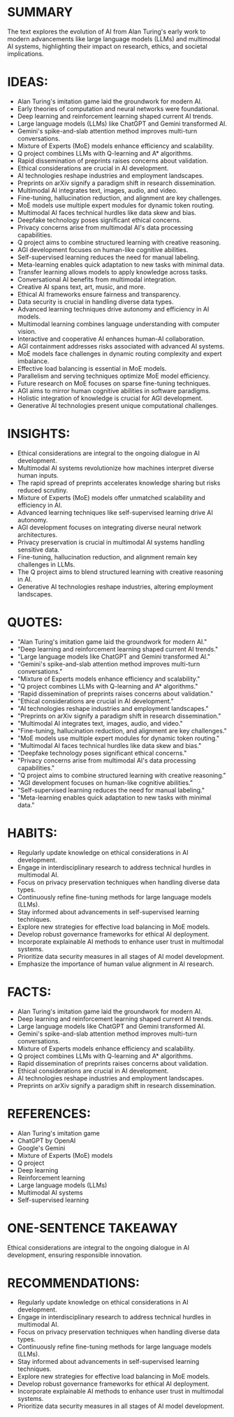 # SUMMARY
The text explores the evolution of AI from Alan Turing's early work to modern advancements like large language models (LLMs) and multimodal AI systems, highlighting their impact on research, ethics, and societal implications.

# IDEAS:
- Alan Turing's imitation game laid the groundwork for modern AI.
- Early theories of computation and neural networks were foundational.
- Deep learning and reinforcement learning shaped current AI trends.
- Large language models (LLMs) like ChatGPT and Gemini transformed AI.
- Gemini's spike-and-slab attention method improves multi-turn conversations.
- Mixture of Experts (MoE) models enhance efficiency and scalability.
- Q project combines LLMs with Q-learning and A* algorithms.
- Rapid dissemination of preprints raises concerns about validation.
- Ethical considerations are crucial in AI development.
- AI technologies reshape industries and employment landscapes.
- Preprints on arXiv signify a paradigm shift in research dissemination.
- Multimodal AI integrates text, images, audio, and video.
- Fine-tuning, hallucination reduction, and alignment are key challenges.
- MoE models use multiple expert modules for dynamic token routing.
- Multimodal AI faces technical hurdles like data skew and bias.
- Deepfake technology poses significant ethical concerns.
- Privacy concerns arise from multimodal AI's data processing capabilities.
- Q project aims to combine structured learning with creative reasoning.
- AGI development focuses on human-like cognitive abilities.
- Self-supervised learning reduces the need for manual labeling.
- Meta-learning enables quick adaptation to new tasks with minimal data.
- Transfer learning allows models to apply knowledge across tasks.
- Conversational AI benefits from multimodal integration.
- Creative AI spans text, art, music, and more.
- Ethical AI frameworks ensure fairness and transparency.
- Data security is crucial in handling diverse data types.
- Advanced learning techniques drive autonomy and efficiency in AI models.
- Multimodal learning combines language understanding with computer vision.
- Interactive and cooperative AI enhances human-AI collaboration.
- AGI containment addresses risks associated with advanced AI systems.
- MoE models face challenges in dynamic routing complexity and expert imbalance.
- Effective load balancing is essential in MoE models.
- Parallelism and serving techniques optimize MoE model efficiency.
- Future research on MoE focuses on sparse fine-tuning techniques.
- AGI aims to mirror human cognitive abilities in software paradigms.
- Holistic integration of knowledge is crucial for AGI development.
- Generative AI technologies present unique computational challenges.

# INSIGHTS:
- Ethical considerations are integral to the ongoing dialogue in AI development.
- Multimodal AI systems revolutionize how machines interpret diverse human inputs.
- The rapid spread of preprints accelerates knowledge sharing but risks reduced scrutiny.
- Mixture of Experts (MoE) models offer unmatched scalability and efficiency in AI.
- Advanced learning techniques like self-supervised learning drive AI autonomy.
- AGI development focuses on integrating diverse neural network architectures.
- Privacy preservation is crucial in multimodal AI systems handling sensitive data.
- Fine-tuning, hallucination reduction, and alignment remain key challenges in LLMs.
- The Q project aims to blend structured learning with creative reasoning in AI.
- Generative AI technologies reshape industries, altering employment landscapes.

# QUOTES:
- "Alan Turing's imitation game laid the groundwork for modern AI."
- "Deep learning and reinforcement learning shaped current AI trends."
- "Large language models like ChatGPT and Gemini transformed AI."
- "Gemini's spike-and-slab attention method improves multi-turn conversations."
- "Mixture of Experts models enhance efficiency and scalability."
- "Q project combines LLMs with Q-learning and A* algorithms."
- "Rapid dissemination of preprints raises concerns about validation."
- "Ethical considerations are crucial in AI development."
- "AI technologies reshape industries and employment landscapes."
- "Preprints on arXiv signify a paradigm shift in research dissemination."
- "Multimodal AI integrates text, images, audio, and video."
- "Fine-tuning, hallucination reduction, and alignment are key challenges."
- "MoE models use multiple expert modules for dynamic token routing."
- "Multimodal AI faces technical hurdles like data skew and bias."
- "Deepfake technology poses significant ethical concerns."
- "Privacy concerns arise from multimodal AI's data processing capabilities."
- "Q project aims to combine structured learning with creative reasoning."
- "AGI development focuses on human-like cognitive abilities."
- "Self-supervised learning reduces the need for manual labeling."
- "Meta-learning enables quick adaptation to new tasks with minimal data."

# HABITS:
- Regularly update knowledge on ethical considerations in AI development.
- Engage in interdisciplinary research to address technical hurdles in multimodal AI.
- Focus on privacy preservation techniques when handling diverse data types.
- Continuously refine fine-tuning methods for large language models (LLMs).
- Stay informed about advancements in self-supervised learning techniques.
- Explore new strategies for effective load balancing in MoE models.
- Develop robust governance frameworks for ethical AI deployment.
- Incorporate explainable AI methods to enhance user trust in multimodal systems.
- Prioritize data security measures in all stages of AI model development.
- Emphasize the importance of human value alignment in AI research.

# FACTS:
- Alan Turing's imitation game laid the groundwork for modern AI.
- Deep learning and reinforcement learning shaped current AI trends.
- Large language models like ChatGPT and Gemini transformed AI.
- Gemini's spike-and-slab attention method improves multi-turn conversations.
- Mixture of Experts models enhance efficiency and scalability.
- Q project combines LLMs with Q-learning and A* algorithms.
- Rapid dissemination of preprints raises concerns about validation.
- Ethical considerations are crucial in AI development.
- AI technologies reshape industries and employment landscapes.
- Preprints on arXiv signify a paradigm shift in research dissemination.

# REFERENCES:
- Alan Turing's imitation game
- ChatGPT by OpenAI
- Google's Gemini
- Mixture of Experts (MoE) models
- Q project
- Deep learning
- Reinforcement learning
- Large language models (LLMs)
- Multimodal AI systems
- Self-supervised learning

# ONE-SENTENCE TAKEAWAY
Ethical considerations are integral to the ongoing dialogue in AI development, ensuring responsible innovation.

# RECOMMENDATIONS:
- Regularly update knowledge on ethical considerations in AI development.
- Engage in interdisciplinary research to address technical hurdles in multimodal AI.
- Focus on privacy preservation techniques when handling diverse data types.
- Continuously refine fine-tuning methods for large language models (LLMs).
- Stay informed about advancements in self-supervised learning techniques.
- Explore new strategies for effective load balancing in MoE models.
- Develop robust governance frameworks for ethical AI deployment.
- Incorporate explainable AI methods to enhance user trust in multimodal systems.
- Prioritize data security measures in all stages of AI model development.